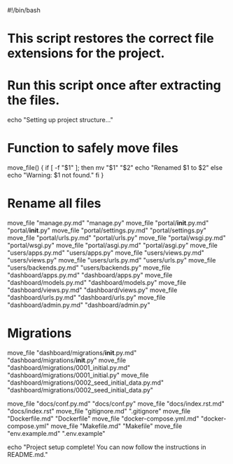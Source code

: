 #!/bin/bash
# This script restores the correct file extensions for the project.
# Run this script once after extracting the files.
echo "Setting up project structure..."

# Function to safely move files
move_file() {
  if [ -f "$1" ]; then
    mv "$1" "$2"
    echo "Renamed $1 to $2"
  else
    echo "Warning: $1 not found."
  fi
}

# Rename all files
move_file "manage.py.md" "manage.py"
move_file "portal/__init__.py.md" "portal/__init__.py"
move_file "portal/settings.py.md" "portal/settings.py"
move_file "portal/urls.py.md" "portal/urls.py"
move_file "portal/wsgi.py.md" "portal/wsgi.py"
move_file "portal/asgi.py.md" "portal/asgi.py"
move_file "users/apps.py.md" "users/apps.py"
move_file "users/views.py.md" "users/views.py"
move_file "users/urls.py.md" "users/urls.py"
move_file "users/backends.py.md" "users/backends.py"
move_file "dashboard/apps.py.md" "dashboard/apps.py"
move_file "dashboard/models.py.md" "dashboard/models.py"
move_file "dashboard/views.py.md" "dashboard/views.py"
move_file "dashboard/urls.py.md" "dashboard/urls.py"
move_file "dashboard/admin.py.md" "dashboard/admin.py"

# Migrations
move_file "dashboard/migrations/__init__.py.md" "dashboard/migrations/__init__.py"
move_file "dashboard/migrations/0001_initial.py.md" "dashboard/migrations/0001_initial.py"
move_file "dashboard/migrations/0002_seed_initial_data.py.md" "dashboard/migrations/0002_seed_initial_data.py"

move_file "docs/conf.py.md" "docs/conf.py"
move_file "docs/index.rst.md" "docs/index.rst"
move_file "gitignore.md" ".gitignore"
move_file "Dockerfile.md" "Dockerfile"
move_file "docker-compose.yml.md" "docker-compose.yml"
move_file "Makefile.md" "Makefile"
move_file "env.example.md" ".env.example"

echo "Project setup complete! You can now follow the instructions in README.md."